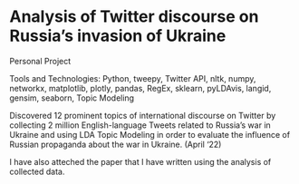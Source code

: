 # Analysis of Twitter discourse on Russia’s invasion of Ukraine
Personal Project

Tools and Technologies: Python, tweepy, Twitter API, nltk, numpy, networkx, matplotlib, plotly, pandas, RegEx, sklearn, pyLDAvis, langid, gensim, seaborn, Topic Modeling

Discovered 12 prominent topics of international discourse on Twitter by collecting 2 million English-language Tweets related to Russia’s war in Ukraine and using LDA Topic Modeling in order to evaluate the influence of Russian propaganda about the war in Ukraine. (April ‘22)

I have also atteched the paper that I have written using the analysis of collected data.
